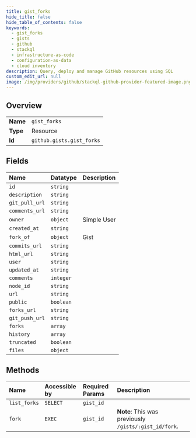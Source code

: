 ```yaml
---
title: gist_forks
hide_title: false
hide_table_of_contents: false
keywords:
  - gist_forks
  - gists
  - github    
  - stackql
  - infrastructure-as-code
  - configuration-as-data
  - cloud inventory
description: Query, deploy and manage GitHub resources using SQL
custom_edit_url: null
image: /img/providers/github/stackql-github-provider-featured-image.png
---
```

  
    

## Overview
<table><tbody>
<tr><td><b>Name</b></td><td><code>gist_forks</code></td></tr>
<tr><td><b>Type</b></td><td>Resource</td></tr>
<tr><td><b>Id</b></td><td><code>github.gists.gist_forks</code></td></tr>
</tbody></table>

## Fields
| Name | Datatype | Description |
|:-----|:---------|:------------|
| `id` | `string` |  |
| `description` | `string` |  |
| `git_pull_url` | `string` |  |
| `comments_url` | `string` |  |
| `owner` | `object` | Simple User |
| `created_at` | `string` |  |
| `fork_of` | `object` | Gist |
| `commits_url` | `string` |  |
| `html_url` | `string` |  |
| `user` | `string` |  |
| `updated_at` | `string` |  |
| `comments` | `integer` |  |
| `node_id` | `string` |  |
| `url` | `string` |  |
| `public` | `boolean` |  |
| `forks_url` | `string` |  |
| `git_push_url` | `string` |  |
| `forks` | `array` |  |
| `history` | `array` |  |
| `truncated` | `boolean` |  |
| `files` | `object` |  |
## Methods
| Name | Accessible by | Required Params | Description |
|:-----|:--------------|:----------------|:------------|
| `list_forks` | `SELECT` | `gist_id` |  |
| `fork` | `EXEC` | `gist_id` | **Note**: This was previously `/gists/:gist_id/fork`. |

